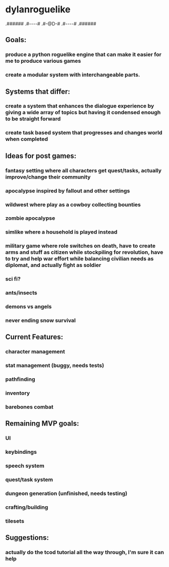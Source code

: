 # dylanroguelike

.######
.#----#
.#-@D-#
.#----#
.######

## Goals:
### produce a python roguelike engine that can make it easier for me to produce various games
### create a modular system with interchangeable parts.

## Systems that differ:
### create a system that enhances the dialogue experience by giving a wide array of topics but having it condensed enough to be straight forward
### create task based system that progresses and changes world when completed

## Ideas for post games:
### fantasy setting where all characters get quest/tasks, actually improve/change their community
### apocalypse inspired by fallout and other settings
### wildwest where play as a cowboy collecting bounties
### zombie apocalypse
### simlike where a household is played instead
### military game where role switches on death, have to create arms and stuff as citizen while stockpiling for revolution, have to try and help war effort while balancing civilian needs as diplomat, and actually fight as soldier
### sci fi?
### ants/insects
### demons vs angels
### never ending snow survival

## Current Features:
### character management
### stat management (buggy, needs tests)
### pathfinding
### inventory
### barebones combat

## Remaining MVP goals:
### UI
### keybindings
### speech system
### quest/task system
### dungeon generation (unfinished, needs testing)
### crafting/building
### tilesets

## Suggestions:
### actually do the tcod tutorial all the way through, I'm sure it can help
